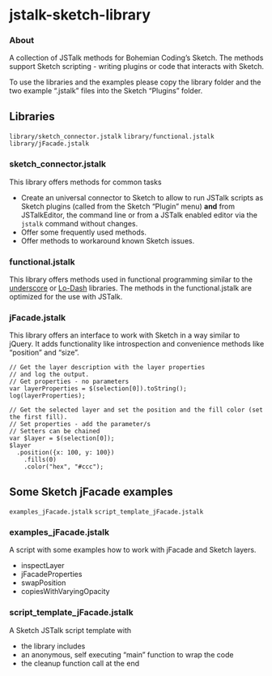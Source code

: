 # jstalk-sketch-library

### About
A collection of JSTalk methods for Bohemian Coding’s Sketch. The methods support Sketch scripting - writing plugins or code that interacts with Sketch.

To use the libraries and the examples please copy the library folder and the two example “.jstalk” files into the Sketch “Plugins” folder.

## Libraries
`library/sketch_connector.jstalk`
`library/functional.jstalk`
`library/jFacade.jstalk`

### sketch_connector.jstalk
This library offers methods for common tasks
* Create an universal connector to Sketch to allow to run JSTalk scripts as Sketch plugins (called from the Sketch “Plugin” menu) **and** from JSTalkEditor, the command line or from a JSTalk enabled editor via the `jstalk` command without changes.
* Offer some frequently used methods.
* Offer methods to workaround known Sketch issues.

### functional.jstalk
This library offers methods used in functional programming similar to the [underscore](https://github.com/jashkenas/underscore) or [Lo-Dash](http://lodash.com) libraries. The methods in the functional.jstalk are optimized for the use with JSTalk.

### jFacade.jstalk
This library offers an interface to work with Sketch in a way similar to jQuery. It adds functionality like introspection and convenience methods like “position” and “size”.

```
// Get the layer description with the layer properties 
// and log the output.
// Get properties - no parameters
var layerProperties = $(selection[0]).toString();
log(layerProperties);
```

```
// Get the selected layer and set the position and the fill color (set the first fill).
// Set properties - add the parameter/s
// Setters can be chained
var $layer = $(selection[0]);
$layer
  .position({x: 100, y: 100})
	.fills(0)
	.color("hex", "#ccc");
```

## Some Sketch jFacade examples
`examples_jFacade.jstalk``script_template_jFacade.jstalk`

### examples_jFacade.jstalk
A script with some examples how to work with jFacade and Sketch layers.

* inspectLayer
* jFacadeProperties
* swapPosition
* copiesWithVaryingOpacity

### script_template_jFacade.jstalk
A Sketch JSTalk script template with

* the library includes
* an anonymous, self executing “main” function to wrap the code
* the cleanup function call at the end

